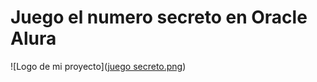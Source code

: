 <h1>Juego el numero secreto en Oracle Alura</h1>


![Logo de mi proyecto]([juego secreto.png](https://github.com/mayhrina30/Juego-Secreto/blob/main/juego%20secreto.png))
